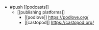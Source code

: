 - #push [[podcasts]]
  - [[publishing platforms]]
    - [[podlove]] https://podlove.org/
    - [[castopod]] https://castopod.org/
